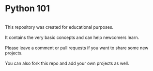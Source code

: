 # Python 101

<br/>This repository was created for educational purposes.
<br/>
<br/>It contains the very basic concepts and can help newcomers learn.
<br/>
<br/>Please leave a comment or pull requests if you want to share some new projects.
<br/>
<br/>You can also fork this repo and add your own projects as well.
